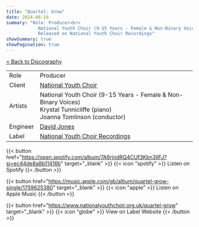 ```yaml
---
title: "Quartel: Grow"
date: 2024-08-16
summary: "Role: Producer<br>
            National Youth Choir (9-15 Years - Female & Non-Binary Voices)<br>
            Released on National Youth Choir Recordings"
showSummary: true
showPagination: true
---
```

[< Back to Discography](/discography)

| | |
|-|-|
|Role|Producer|
|Client|[National Youth Choir](https://www.nationalyouthchoir.org.uk)|
|Artists|National Youth Choir (9-15 Years - Female & Non-Binary Voices)<br>Krystal Tunnicliffe (piano)<br>Joanna Tomlinson (conductor)|
|Engineer|[David Jones](https://sonusaudio.co.uk/)|
|Label|[National Youth Choir Recordings](https://www.nationalyouthchoir.org.uk/recordings)

{{< button href="https://open.spotify.com/album/7A6rjndRQ4CUf3Kbn3IlFJ?si=ec44de8a8b11416b" target="_blank" >}}
{{< icon "spotify" >}} Listen on Spotify
{{< /button >}}

{{< button href="https://music.apple.com/gb/album/quartel-grow-single/1759625380" target="_blank" >}}
{{< icon "apple" >}} Listen on Apple Music
{{< /button >}}

{{< button href="https://www.nationalyouthchoir.org.uk/quartel-grow" target="_blank" >}}
{{< icon "globe" >}} View on Label Website
{{< /button >}}
